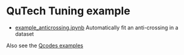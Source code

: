 # QuTech Tuning example

* [example_anticrossing.ipynb](example_anticrossing.ipynb) Automatically fit an anti-crossing in a dataset

Also see the [Qcodes examples](https://github.com/QCoDeS/Qcodes/tree/master/docs/examples)

